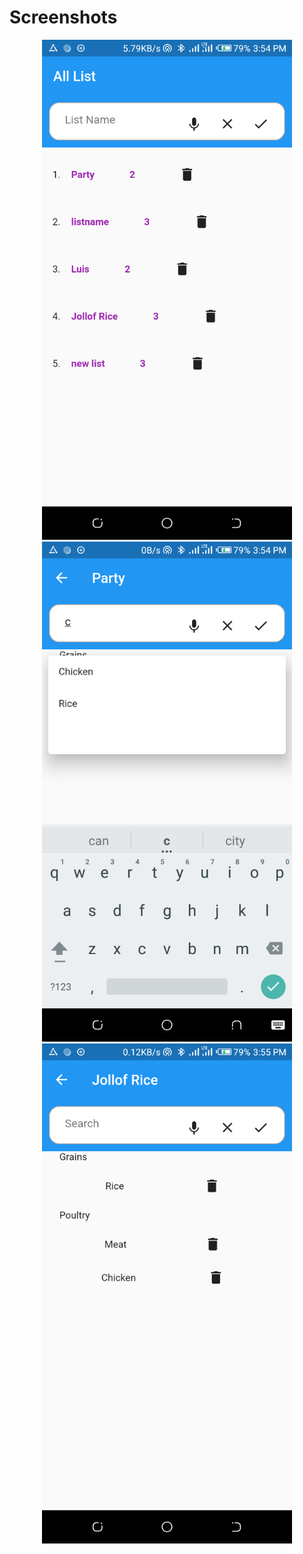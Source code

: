 # Screenshots
<div align="center">
    <img src="/Screenshots/1.png" width="400px"</img> 
    </br>
    <img src="/Screenshots/2.png" width="400px"</img> 
    </br>
    <img src="/Screenshots/3.png" width="400px"</img> 
    </br>
</div>